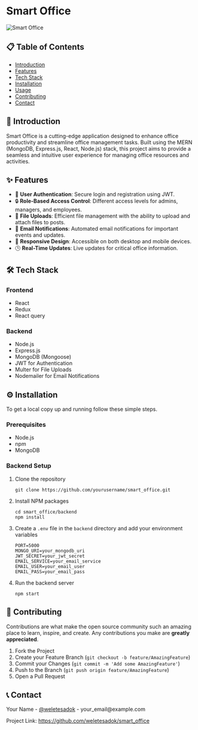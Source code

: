 <!DOCTYPE html>
<html lang="en">
<head>
  <meta charset="UTF-8">
  <meta name="viewport" content="width=device-width, initial-scale=1.0">
  <title>Smart Office</title>
</head>
<body>
  <h1>Smart Office</h1>
  <img src="https://via.placeholder.com/800x200.png?text=Smart+Office" alt="Smart Office">

  <h2>📋 Table of Contents</h2>
  <ul>
    <li><a href="#introduction">Introduction</a></li>
    <li><a href="#features">Features</a></li>
    <li><a href="#tech-stack">Tech Stack</a></li>
    <li><a href="#installation">Installation</a></li>
    <li><a href="#usage">Usage</a></li>
    <li><a href="#contributing">Contributing</a></li>
    <li><a href="#contact">Contact</a></li>
  </ul>

  <h2 id="introduction">📝 Introduction</h2>
  <p>Smart Office is a cutting-edge application designed to enhance office productivity and streamline office management tasks. Built using the MERN (MongoDB, Express.js, React, Node.js) stack, this project aims to provide a seamless and intuitive user experience for managing office resources and activities.</p>

  <h2 id="features">✨ Features</h2>
  <ul>
    <li>🔐 <strong>User Authentication</strong>: Secure login and registration using JWT.</li>
    <li>🔒 <strong>Role-Based Access Control</strong>: Different access levels for admins, managers, and employees.</li>
    <li>📁 <strong>File Uploads</strong>: Efficient file management with the ability to upload and attach files to posts.</li>
    <li>📧 <strong>Email Notifications</strong>: Automated email notifications for important events and updates.</li>
    <li>📱 <strong>Responsive Design</strong>: Accessible on both desktop and mobile devices.</li>
    <li>🕒 <strong>Real-Time Updates</strong>: Live updates for critical office information.</li>
  </ul>

  <h2 id="tech-stack">🛠 Tech Stack</h2>
  <h3>Frontend</h3>
  <ul>
    <li>React</li>
    <li>Redux</li>
    <li>React query</li>
  </ul>
  <h3>Backend</h3>
  <ul>
    <li>Node.js</li>
    <li>Express.js</li>
    <li>MongoDB (Mongoose)</li>
    <li>JWT for Authentication</li>
    <li>Multer for File Uploads</li>
    <li>Nodemailer for Email Notifications</li>
  </ul>

  <h2 id="installation">⚙️ Installation</h2>
  <p>To get a local copy up and running follow these simple steps.</p>

  <h3>Prerequisites</h3>
  <ul>
    <li>Node.js</li>
    <li>npm</li>
    <li>MongoDB</li>
  </ul>

  <h3>Backend Setup</h3>
  <ol>
    <li>
      <p>Clone the repository</p>
      <pre><code>git clone https://github.com/yourusername/smart_office.git</code></pre>
    </li>
    <li>
      <p>Install NPM packages</p>
      <pre><code>cd smart_office/backend
npm install</code></pre>
    </li>
    <li>
      <p>Create a <code>.env</code> file in the <code>backend</code> directory and add your environment variables</p>
      <pre><code>PORT=5000
MONGO_URI=your_mongodb_uri
JWT_SECRET=your_jwt_secret
EMAIL_SERVICE=your_email_service
EMAIL_USER=your_email_user
EMAIL_PASS=your_email_pass</code></pre>
    </li>
    <li>
      <p>Run the backend server</p>
      <pre><code>npm start</code></pre>
    </li>
  </ol>

  

  <h2 id="contributing">🤝 Contributing</h2>
  <p>Contributions are what make the open source community such an amazing place to learn, inspire, and create. Any contributions you make are <strong>greatly appreciated</strong>.</p>
  <ol>
    <li>Fork the Project</li>
    <li>Create your Feature Branch (<code>git checkout -b feature/AmazingFeature</code>)</li>
    <li>Commit your Changes (<code>git commit -m 'Add some AmazingFeature'</code>)</li>
    <li>Push to the Branch (<code>git push origin feature/AmazingFeature</code>)</li>
    <li>Open a Pull Request</li>
  </ol>

 

  <h2 id="contact">📞 Contact</h2>
  <p>Your Name - <a href="https://twitter.com/weletesadok">@weletesadok</a> - your_email@example.com</p>
  <p>Project Link: <a href="https://github.com/weletesadok/smart_office">https://github.com/weletesadok/smart_office</a></p>
</body>
</html>

